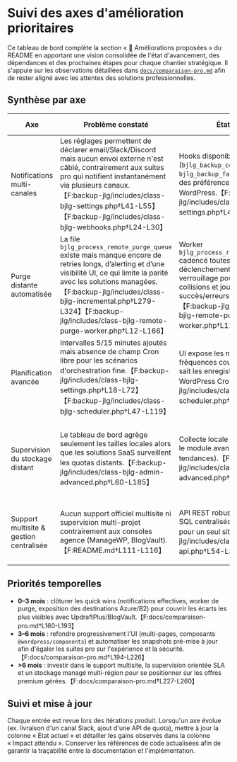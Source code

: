 # Suivi des axes d'amélioration prioritaires

Ce tableau de bord complète la section « 🔮 Améliorations proposées » du README en apportant une vision consolidée de l'état d'avancement, des dépendances et des prochaines étapes pour chaque chantier stratégique. Il s'appuie sur les observations détaillées dans [`docs/comparaison-pro.md`](comparaison-pro.md) afin de rester aligné avec les attentes des solutions professionnelles.

## Synthèse par axe

| Axe | Problème constaté | État actuel | Prochaines étapes | Impact attendu |
| --- | --- | --- | --- | --- |
| Notifications multi-canales | Les réglages permettent de déclarer email/Slack/Discord mais aucun envoi externe n'est câblé, contrairement aux suites pro qui notifient instantanément via plusieurs canaux.【F:backup-jlg/includes/class-bjlg-settings.php†L41-L55】【F:backup-jlg/includes/class-bjlg-webhooks.php†L24-L30】 | Hooks disponibles (`bjlg_backup_complete`, `bjlg_backup_failed`) et stockage des préférences côté options WordPress.【F:backup-jlg/includes/class-bjlg-settings.php†L41-L55】 | Implémenter les transporteurs (WP Mail, API Slack/Discord) et prévoir des retries en file d'attente. | Alignement sur les alertes temps réel exigées par les équipes support/DevOps.【F:docs/comparaison-pro.md†L94-L132】 |
| Purge distante automatisée | La file `bjlg_process_remote_purge_queue` existe mais manque encore de retries longs, d’alerting et d’une visibilité UI, ce qui limite la parité avec les solutions managées.【F:backup-jlg/includes/class-bjlg-incremental.php†L279-L324】【F:backup-jlg/includes/class-bjlg-remote-purge-worker.php†L12-L166】 | Worker `bjlg_process_remote_purge_queue` cadencé toutes les 5 min + déclenchement asynchrone, verrouillage pour éviter les collisions et journalisation succès/erreurs dans l'historique.【F:backup-jlg/includes/class-bjlg-remote-purge-worker.php†L12-L166】 | Étendre les retries avec backoff, notifier les échecs persistants et exposer la file dans le tableau de bord. | Réduction du stockage distant et parité avec l'automatisation pro.【F:docs/comparaison-pro.md†L101-L132】 |
| Planification avancée | Intervalles 5/15 minutes ajoutés mais absence de champ Cron libre pour les scénarios d'orchestration fine.【F:backup-jlg/includes/class-bjlg-settings.php†L18-L72】【F:backup-jlg/includes/class-bjlg-scheduler.php†L47-L119】 | UI expose les nouvelles fréquences courtes, planificateur sait les enregistrer et déclencher WordPress Cron.【F:backup-jlg/includes/class-bjlg-scheduler.php†L35-L207】 | Ajouter un champ Cron expert et des validations côté REST pour prévenir les mauvaises expressions. | Flexibilité accrue pour les environnements exigeants (CI/CD, snapshots pré-déploiement).【F:docs/comparaison-pro.md†L133-L149】 |
| Supervision du stockage distant | Le tableau de bord agrège seulement les tailles locales alors que les solutions SaaS surveillent les quotas distants.【F:backup-jlg/includes/class-bjlg-admin-advanced.php†L60-L185】 | Collecte locale fonctionnelle via le module avancé (répertoires, tendances).【F:backup-jlg/includes/class-bjlg-admin-advanced.php†L60-L185】 | Intégrer les API des destinations distantes (S3, Drive, etc.), stocker les quotas et générer des alertes. | Prévention proactive des incidents de capacité et SLA renforcé.【F:docs/comparaison-pro.md†L150-L159】 |
| Support multisite & gestion centralisée | Aucun support officiel multisite ni supervision multi-projet contrairement aux consoles agence (ManageWP, BlogVault).【F:README.md†L111-L116】 | API REST robuste et historique SQL centralisés mais pensés pour un seul site.【F:backup-jlg/includes/class-bjlg-rest-api.php†L54-L319】 | Adapter la création des tables, gérer les préfixes multisite et mutualiser les appels API. | Adoption par les agences et rapprochement des offres pro multi-tenant.【F:docs/comparaison-pro.md†L116-L126】 |

## Priorités temporelles

- **0–3 mois** : clôturer les quick wins (notifications effectives, worker de purge, exposition des destinations Azure/B2) pour couvrir les écarts les plus visibles avec UpdraftPlus/BlogVault.【F:docs/comparaison-pro.md†L160-L193】 
- **3–6 mois** : refondre progressivement l'UI (multi-pages, composants `@wordpress/components`) et automatiser les snapshots pré-mise à jour afin d'égaler les suites pro sur l'expérience et la sécurité.【F:docs/comparaison-pro.md†L194-L226】
- **>6 mois** : investir dans le support multisite, la supervision orientée SLA et un stockage managé multi-région pour se positionner sur les offres premium gérées.【F:docs/comparaison-pro.md†L227-L260】

## Suivi et mise à jour

Chaque entrée est revue lors des itérations produit. Lorsqu'un axe évolue (ex. livraison d'un canal Slack, ajout d'une API de quota), mettre à jour la colonne « État actuel » et détailler les gains observés dans la colonne « Impact attendu ». Conserver les références de code actualisées afin de garantir la traçabilité entre la documentation et l'implémentation.
